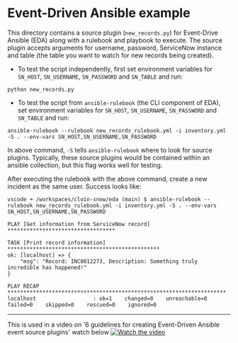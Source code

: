 # Event-Driven Ansible example

This directory contains a source plugin (`new_records.py`) for Event-Drive Ansible (EDA) along with a rulebook and playbook to execute. The source plugin accepts arguments for username, password, ServiceNow instance and table (the table you want to watch for new records being created).

- To test the script independently, first set environment variables for `SN_HOST`, `SN_USERNAME`, `SN_PASSWORD` and `SN_TABLE` and run:
~~~
python new_records.py
~~~

- To test the script from `ansible-rulebook` (the CLI component of EDA), set environment variables for `SN_HOST`, `SN_USERNAME`, `SN_PASSWORD` and `SN_TABLE` and run:
~~~
ansible-rulebook --rulebook new_records_rulebook.yml -i inventory.yml -S . --env-vars SN_HOST,SN_USERNAME,SN_PASSWORD
~~~

In above command, `-S` tells `ansible-rulebook` where to look for source plugins. Typically, these source plugins would be contained within an ansible collection, but this flag works well for testing.

After executing the rulebook with the above command, create a new incident as the same user. Success looks like:
```
vscode ➜ /workspaces/cloin-snow/eda (main) $ ansible-rulebook --rulebook new_records_rulebook.yml -i inventory.yml -S . --env-vars SN_HOST,SN_USERNAME,SN_PASSWORD

PLAY [Get information from ServiceNow record] **********************************

TASK [Print record information] ************************************************
ok: [localhost] => {
    "msg": "Record: INC0012273, Description: Something truly incredible has happened!"
}

PLAY RECAP *********************************************************************
localhost                  : ok=1    changed=0    unreachable=0    failed=0    skipped=0    rescued=0    ignored=0   
```

------
This is used in a video on '6 guidelines for creating Event-Driven Ansible event source plugins' watch below
[![Watch the video](https://i.ytimg.com/vi/4f7ARUnVZmY/hqdefault.jpg)](https://www.youtube.com/watch?v=4f7ARUnVZmY)
